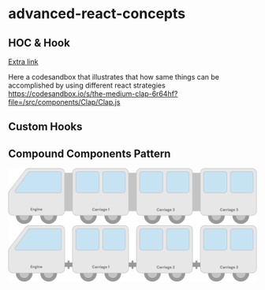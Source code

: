 # advanced-react-concepts

## HOC & Hook
[Extra link](https://dev-advanced-react-patterns-ultrasimplified.netlify.app/the-medium-clap)


Here a codesandbox that illustrates that how same things can be accomplished by using different react strategies
https://codesandbox.io/s/the-medium-clap-6r64hf?file=/src/components/Clap/Clap.js

## Custom Hooks

## Compound Components Pattern
<img src="./style2.svg" />
<img src="./style1.svg" />
